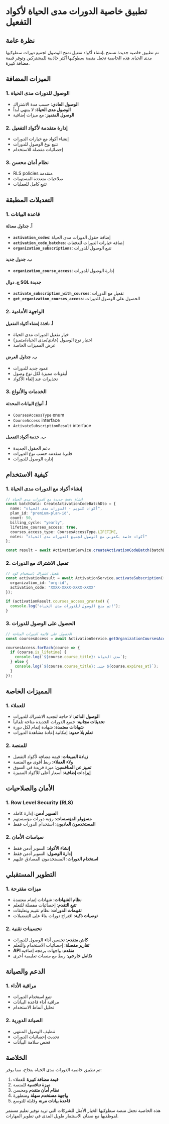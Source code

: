 # تطبيق خاصية الدورات مدى الحياة لأكواد التفعيل

## نظرة عامة
تم تطبيق خاصية جديدة تسمح بإنشاء أكواد تفعيل تمنح الوصول لجميع دورات سطوكيها مدى الحياة. هذه الخاصية تجعل منصة سطوكيها أكثر جاذبية للمشتركين وتوفر قيمة مضافة كبيرة.

## الميزات المضافة

### 1. الوصول للدورات مدى الحياة
- **الوصول العادي**: حسب مدة الاشتراك
- **الوصول مدى الحياة**: لا ينتهي أبداً
- **الوصول المتميز**: مع ميزات إضافية

### 2. إدارة متقدمة لأكواد التفعيل
- إنشاء أكواد مع خيارات الدورات
- تتبع نوع الوصول للدورات
- إحصائيات مفصلة للاستخدام

### 3. نظام أمان محسن
- RLS policies متقدمة
- صلاحيات متعددة المستويات
- تتبع كامل للعمليات

## التعديلات المطبقة

### 1. قاعدة البيانات

#### أ. جداول معدلة
- **`activation_codes`**: إضافة حقول الدورات مدى الحياة
- **`activation_code_batches`**: إضافة خيارات الدورات للدفعات
- **`organization_subscriptions`**: تتبع الوصول للدورات

#### ب. جدول جديد
- **`organization_course_access`**: إدارة الوصول للدورات

#### ج. دوال SQL جديدة
- **`activate_subscription_with_courses`**: تفعيل مع الدورات
- **`get_organization_courses_access`**: الحصول على الوصول للدورات

### 2. الواجهة الأمامية

#### أ. نافذة إنشاء أكواد التفعيل
- خيار تفعيل الدورات مدى الحياة
- اختيار نوع الوصول (عادي/مدى الحياة/متميز)
- عرض المميزات الخاصة

#### ب. جداول العرض
- عمود جديد للدورات
- أيقونات مميزة لكل نوع وصول
- تحذيرات عند إلغاء الأكواد

### 3. الخدمات والأنواع

#### أ. أنواع البيانات المحدثة
- `CoursesAccessType` enum
- `CourseAccess` interface
- `ActivateSubscriptionResult` interface

#### ب. خدمة أكواد التفعيل
- دعم الحقول الجديدة
- فلترة متقدمة حسب نوع الدورات
- إدارة الوصول للدورات

## كيفية الاستخدام

### 1. إنشاء أكواد مع الدورات مدى الحياة

```typescript
// إنشاء دفعة جديدة مع الدورات مدى الحياة
const batchData: CreateActivationCodeBatchDto = {
  name: "أكواد كتوبي - الدورات مدى الحياة",
  plan_id: "premium-plan-id",
  count: 50,
  billing_cycle: "yearly",
  lifetime_courses_access: true,
  courses_access_type: CoursesAccessType.LIFETIME,
  notes: "أكواد خاصة بكتوبي مع الوصول لجميع الدورات مدى الحياة"
};

const result = await ActivationService.createActivationCodeBatch(batchData);
```

### 2. تفعيل الاشتراك مع الدورات

```typescript
// تفعيل اشتراك باستخدام كود
const activationResult = await ActivationService.activateSubscription({
  organization_id: "org-id",
  activation_code: "XXXX-XXXX-XXXX-XXXX"
});

if (activationResult.courses_access_granted) {
  console.log("تم منح الوصول للدورات مدى الحياة!");
}
```

### 3. الحصول على الوصول للدورات

```typescript
// الحصول على قائمة الدورات المتاحة
const coursesAccess = await ActivationService.getOrganizationCoursesAccess("org-id");

coursesAccess.forEach(course => {
  if (course.is_lifetime) {
    console.log(`${course.course_title}: مدى الحياة`);
  } else {
    console.log(`${course.course_title}: حتى ${course.expires_at}`);
  }
});
```

## المميزات الخاصة

### 1. للعملاء
- **الوصول الدائم**: لا حاجة لتجديد الاشتراك للدورات
- **تحديثات مجانية**: جميع الدورات الجديدة متاحة تلقائياً
- **شهادات معتمدة**: شهادة إتمام لكل دورة
- **تعلم بلا حدود**: إمكانية إعادة مشاهدة الدورات

### 2. للمنصة
- **زيادة المبيعات**: قيمة مضافة لأكواد التفعيل
- **ولاء العملاء**: ربط أقوى مع المنصة
- **تمييز عن المنافسين**: ميزة فريدة في السوق
- **إيرادات إضافية**: أسعار أعلى للأكواد المميزة

## الأمان والصلاحيات

### 1. Row Level Security (RLS)
- **السوبر أدمن**: إدارة كاملة
- **مسؤولو المؤسسات**: رؤية دورات مؤسستهم
- **المستخدمون العاديون**: استخدام الدورات فقط

### 2. سياسات الأمان
- **إنشاء الأكواد**: السوبر أدمن فقط
- **إدارة الوصول**: السوبر أدمن فقط
- **استخدام الدورات**: المستخدمون المصادق عليهم

## التطوير المستقبلي

### 1. ميزات مقترحة
- **نظام الشهادات**: شهادات إتمام معتمدة
- **تتبع التقدم**: إحصائيات مفصلة للتعلم
- **تقييمات الدورات**: نظام تقييم وتعليقات
- **توصيات ذكية**: اقتراح دورات بناءً على التفضيلات

### 2. تحسينات تقنية
- **كاش متقدم**: تحسين أداء الوصول للدورات
- **تقارير مفصلة**: إحصائيات الاستخدام والتعلم
- **API متقدم**: واجهات برمجة إضافية
- **تكامل خارجي**: ربط مع منصات تعليمية أخرى

## الدعم والصيانة

### 1. مراقبة الأداء
- تتبع استخدام الدورات
- مراقبة أداء قاعدة البيانات
- تحليل أنماط الاستخدام

### 2. الصيانة الدورية
- تنظيف الوصول المنتهي
- تحديث إحصائيات الدورات
- فحص سلامة البيانات

## الخلاصة

تم تطبيق خاصية الدورات مدى الحياة بنجاح، مما يوفر:

1. **قيمة مضافة كبيرة** للعملاء
2. **ميزة تنافسية** للمنصة
3. **نظام أمان متقدم** ومحسن
4. **واجهة مستخدم سهلة** ومتطورة
5. **قاعدة بيانات مرنة** وقابلة للتوسع

هذه الخاصية تجعل منصة سطوكيها الخيار الأمثل للشركات التي تريد توفير تعليم مستمر لموظفيها مع ضمان الاستثمار طويل المدى في تطوير المهارات.

